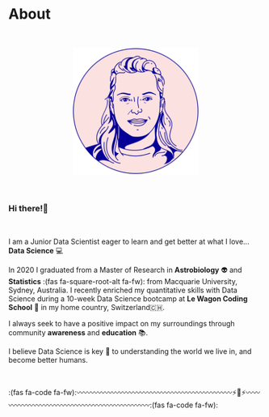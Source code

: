 # About

<p>&nbsp;</p>
<center>
<img src="modified_avatar.png" alt="julie" width="250"/>
</center>
<p>&nbsp;</p>

### Hi there!:wave:

<p>&nbsp;</p>

I am a Junior Data Scientist eager to learn and get better at what I love... **Data Science** :computer:

In 2020 I graduated from a Master of Research in **Astrobiology** :alien: and **Statistics** :(fas fa-square-root-alt fa-fw): from Macquarie University, Sydney, Australia. I recently enriched my quantitative skills with Data Science during a 10-week Data Science bootcamp at **Le Wagon Coding School** :space_invader: in my home country, Switzerland:switzerland:.

I always seek to have a positive impact on my surroundings through community **awareness** and **education** :books:.

I believe Data Science is key :key: to understanding the world we live in, and become better humans.
<p>&nbsp;</p>

:(fas fa-code fa-fw)::wavy_dash::wavy_dash::wavy_dash::wavy_dash::wavy_dash::wavy_dash::wavy_dash::wavy_dash::wavy_dash::wavy_dash::wavy_dash::wavy_dash::wavy_dash::wavy_dash::wavy_dash::wavy_dash::wavy_dash::wavy_dash::wavy_dash::wavy_dash::wavy_dash::wavy_dash::zap::space_invader::zap::wavy_dash::wavy_dash::wavy_dash::wavy_dash::wavy_dash::wavy_dash::wavy_dash::wavy_dash::wavy_dash::wavy_dash::wavy_dash::wavy_dash::wavy_dash::wavy_dash::wavy_dash::wavy_dash::wavy_dash::wavy_dash::wavy_dash::wavy_dash::wavy_dash::wavy_dash::(fas fa-code fa-fw):
